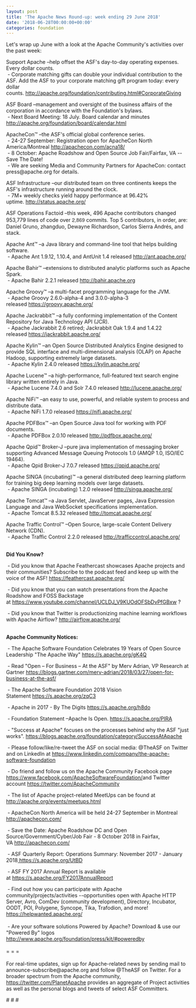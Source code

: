 ```yaml
---
layout: post
title: 'The Apache News Round-up: week ending 29 June 2018'
date: '2018-06-28T00:00:00+00:00'
categories: foundation
---
```

<p>Let's wrap up June with a look at the Apache Community's activities over the past week:</p> 
  <p>Support Apache&nbsp;–help offset the ASF's day-to-day operating expenses. Every dollar counts.<br />&nbsp;- Corporate matching gifts can double your individual contribution to the ASF. Add the ASF to your corporate matching gift program today: every dollar counts.&nbsp;<a href="http://apache.org/foundation/contributing.html#CorporateGiving">http://apache.org/foundation/contributing.html#CorporateGiving</a></p> 
  <p>ASF Board –management and oversight of the business affairs of the corporation in accordance with the Foundation's bylaws.<br />&nbsp;- Next Board Meeting: 18 July. Board calendar and minutes <a href="http://apache.org/foundation/board/calendar.html">http://apache.org/foundation/board/calendar.html</a></p> 
  <p>ApacheCon™ –the ASF's official global conference series.<br />&nbsp;- 24-27 September: Registration open for ApacheCon North America/Montreal&nbsp;<a href="http://apachecon.com/acna18/">http://apachecon.com/acna18/</a><br />&nbsp;- 8 October: Apache Roadshow and Open Source Job Fair/Fairfax, VA --Save The Date!<br />&nbsp;-&nbsp;We are seeking Media and Community Partners for ApacheCon: contact press@apache.org for details.&nbsp;</p> 
  <p>ASF Infrastructure –our distributed team on three continents keeps the ASF's infrastructure running around the clock.<br />&nbsp;- 7M+ weekly checks yield happy performance at 96.42% uptime.&nbsp;<a href="http://status.apache.org/">http://status.apache.org/</a></p> 
  <p>ASF Operations Factoid&nbsp;–this week, 496 Apache contributors changed 953,779 lines of code over <font color="#333333" face="Helvetica Neue, Helvetica, Arial, sans-serif"><span style="font-size: 14px;">2,869</span></font>&nbsp;commits. Top 5 contributors, in order, are: Daniel Gruno, zhangduo, Dewayne Richardson, Carlos Sierra Andrés, and stack.</p> 
  <p>Apache Ant™ –a Java library and command-line tool that helps building software.<br />&nbsp;- Apache Ant 1.9.12, 1.10.4, and&nbsp;AntUnit 1.4 released&nbsp;<a href="http://ant.apache.org/">http://ant.apache.org/</a></p> 
  <p>Apache Bahir™ –extensions to distributed analytic platforms such as Apache Spark.<br />&nbsp;-&nbsp;Apache Bahir 2.2.1 released&nbsp;<a href="http://bahir.apache.org">http://bahir.apache.org</a></p> 
  <p>Apache Groovy™ –a multi-facet programming language for the JVM.<br />&nbsp;-&nbsp;Apache Groovy 2.6.0-alpha-4 and 3.0.0-alpha-3 released&nbsp;<a href="https://groovy.apache.org/">https://groovy.apache.org/</a></p> 
  <p>Apache Jackrabbit™ –a fully conforming implementation of the Content Repository for Java Technology API (JCR).<br />&nbsp;-&nbsp;Apache Jackrabbit 2.6 retired; Jackrabbit Oak 1.9.4 and 1.4.22 released&nbsp;<a href="https://jackrabbit.apache.org/">https://jackrabbit.apache.org/</a></p> 
  <p>Apache Kylin™ –an Open Source Distributed Analytics Engine designed to provide SQL interface and multi-dimensional analysis (OLAP) on Apache Hadoop, supporting extremely large datasets.<br />&nbsp;-&nbsp;Apache Kylin 2.4.0 released&nbsp;<a href="https://kylin.apache.org/">https://kylin.apache.org/</a></p> 
  <p>Apache Lucene™ –a high-performance, full-featured text search engine library written entirely in Java.<br />&nbsp;-&nbsp;Apache Lucene 7.4.0 and Solr 7.4.0 released&nbsp;<a href="http://lucene.apache.org/">http://lucene.apache.org/</a></p> 
  <p>Apache NiFi™ –an easy to use, powerful, and reliable system to process and distribute data.<br />&nbsp;-&nbsp;Apache NiFi 1.7.0 released&nbsp;<a href="https://nifi.apache.org/">https://nifi.apache.org/</a></p> 
  <p>Apache PDFBox™ –an Open Source Java tool for working with PDF documents.<br />&nbsp;-&nbsp;Apache PDFBox 2.0.10 released&nbsp;<a href="http://pdfbox.apache.org/">http://pdfbox.apache.org/</a></p> 
  <p>Apache Qpid™ Broker-J –pure java implementation of messaging broker supporting Advanced Message Queuing Protocols 1.0 (AMQP 1.0, ISO/IEC 19464).<br />&nbsp;-&nbsp;Apache Qpid Broker-J 7.0.7 released&nbsp;<a href="https://qpid.apache.org/">https://qpid.apache.org/</a></p> 
  <p>Apache SINGA (incubating)™ –a general distributed deep learning platform for training big deep learning models over large datasets.<br />&nbsp;-&nbsp;Apache SINGA (incubating) 1.2.0 released&nbsp;<a href="http://singa.apache.org/">http://singa.apache.org/</a></p> 
  <p>Apache Tomcat™ –a Java Servlet, JavaServer pages, Java Expression Language and Java WebSocket specifications implementation.<br />&nbsp;-&nbsp;Apache Tomcat 8.5.32 released&nbsp;<a href="http://tomcat.apache.org/">http://tomcat.apache.org/</a></p> 
  <p>Apache Traffic Control™ –Open Source, large-scale Content Delivery Network (CDN).<br />&nbsp;-&nbsp;Apache Traffic Control 2.2.0 released&nbsp;<a href="http://trafficcontrol.apache.org/%uFEFF">http://trafficcontrol.apache.org/﻿</a><br /><br /></p> 
  <p><strong>Did You Know?</strong></p> 
  <div> 
    <p>&nbsp;- Did you know that Apache Feathercast showcases Apache projects and their communities? Subscribe to the podcast feed and keep up with the voice of the ASF!&nbsp;<a href="https://feathercast.apache.org/">https://feathercast.apache.org/</a></p> 
    <p>&nbsp;- Did you know that you can watch presentations from the Apache Roadshow and FOSS Backstage at&nbsp;<a href="https://www.youtube.com/channel/UCLDJ_V9KUOdOFSbDvPfGBxw">https://www.youtube.com/channel/UCLDJ_V9KUOdOFSbDvPfGBxw</a> ?</p> 
    <p>&nbsp;- Did you know that Twitter is productionizing machine learning workflows with Apache Airflow?&nbsp;<a href="http://airflow.apache.org/">http://airflow.apache.org/</a><br /><br /></p> 
  </div> 
  <div><strong>Apache Community Notices:</strong></div> 
  <p>&nbsp;- The Apache<span style="font-size: 10.8333px;"> </span>Software Foundation Celebrates 19 Years of Open Source Leadership &quot;The Apache Way&quot;&nbsp;<a href="https://s.apache.org/gK4Q">https://s.apache.org/gK4Q</a></p> 
  <p>&nbsp;- Read &quot;Open – For Business – At the ASF&quot; by Merv Adrian, VP Research at Gartner&nbsp;<a href="https://blogs.gartner.com/merv-adrian/2018/03/27/open-for-business-at-the-asf/">https://blogs.gartner.com/merv-adrian/2018/03/27/open-for-business-at-the-asf/</a><br /></p> 
  <p>&nbsp;- The Apache Software Foundation 2018 Vision Statement&nbsp;<a href="https://s.apache.org/zqC3">https://s.apache.org/zqC3</a></p> 
  <p>&nbsp;- Apache in 2017 - By The Digits&nbsp;<a href="https://s.apache.org/h8do">https://s.apache.org/h8do</a></p> 
  <p>&nbsp;- Foundation Statement –Apache Is Open. <a href="https://s.apache.org/PIRA">https://s.apache.org/PIRA</a></p> 
  <div> 
    <p>&nbsp;- &quot;Success at Apache&quot; focuses on the processes behind why the ASF &quot;just works&quot;. <a href="https://blogs.apache.org/foundation/category/SuccessAtApache">https://blogs.apache.org/foundation/category/SuccessAtApache</a></p> 
  </div> 
  <div> 
    <p>&nbsp;- Please follow/like/re-tweet the ASF on social media: @TheASF on Twitter and on LinkedIn at <a href="https://www.linkedin.com/company/the-apache-software-foundation">https://www.linkedin.com/company/the-apache-software-foundation</a></p> 
    <p>&nbsp;- Do friend and follow us on the Apache Community Facebook page <a href="https://www.facebook.com/ApacheSoftwareFoundation/">https://www.facebook.com/ApacheSoftwareFoundation/</a>and Twitter account <a href="https://twitter.com/ApacheCommunity">https://twitter.com/ApacheCommunity</a></p> 
  </div> 
  <div> 
    <p><a href="https://feathercast.apache.org/"></a></p> 
  </div> 
  <div> 
    <p>&nbsp;- The list of Apache project-related MeetUps can be found at <a href="https://twitter.com/ApacheCommunity">http://apache.org/events/meetups.html</a></p> 
  </div> 
  <div> 
    <p>&nbsp;- ApacheCon North America&nbsp;will be held 24-27 September in Montreal <a href="http://apachecon.com/">http://apachecon.com/</a></p> 
    <p>&nbsp;- Save the Date: Apache Roadshow DC and Open Source/Government/Cyber/Job Fair - 8 October 2018 in Fairfax, VA&nbsp;<a href="http://apachecon.com/">http://apachecon.com/</a></p> 
    <p>&nbsp;- ASF Quarterly Report: Operations Summary: November 2017 - January 2018<a href="https://s.apache.org/UtBD">&nbsp;https://s.apache.org/UtBD</a></p> 
  </div> 
  <div> 
    <p>&nbsp;- ASF FY 2017 Annual Report is available at&nbsp;<a href="https://s.apache.org/FY2017AnnualReport">https://s.apache.org/FY2017AnnualReport</a></p> 
  </div> 
  <div>&nbsp;- Find out how you can participate with Apache community/projects/activities --opportunities open with Apache HTTP Server, Avro, ComDev (community development), Directory, Incubator, OODT, POI, Polygene, Syncope, Tika, Trafodion, and more! <a href="https://helpwanted.apache.org/">https://helpwanted.apache.org/</a></div> 
  <div><br /></div> 
  <div>&nbsp;- Are your software solutions Powered by Apache? Download &amp; use our &quot;Powered By&quot; logos <a href="http://www.apache.org/foundation/press/kit/#poweredby">http://www.apache.org/foundation/press/kit/#poweredby</a></div> 
  <div><br /></div> 
  <div>= = =</div> 
  <div><br /></div> 
  <div>For real-time updates, sign up for Apache-related news by sending mail to announce-subscribe@apache.org and follow @TheASF on Twitter. For a broader spectrum from the Apache community, <a href="https://twitter.com/PlanetApache">https://twitter.com/PlanetApache</a> provides an aggregate of Project activities as well as the personal blogs and tweets of select ASF Committers.</div> 
  <p># # #</p>
